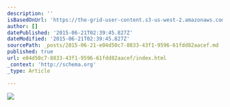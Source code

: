 ```yaml
---
description: ''
isBasedOnUrl: 'https://the-grid-user-content.s3-us-west-2.amazonaws.com/d667c52f-fdb6-4b75-b4f9-70bd1c9fbaae.PNG'
author: []
datePublished: '2015-06-21T02:39:45.827Z'
dateModified: '2015-06-21T02:39:45.827Z'
sourcePath: _posts/2015-06-21-e04d50c7-8833-43f1-9596-61fdd82aacef.md
published: true
url: e04d50c7-8833-43f1-9596-61fdd82aacef/index.html
_context: 'http://schema.org'
_type: Article

---
```

![](https://the-grid-user-content.s3-us-west-2.amazonaws.com/d667c52f-fdb6-4b75-b4f9-70bd1c9fbaae.PNG)